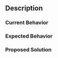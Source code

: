<!--
  Please make sure you have read the contributing guidelines.
  https://github.com/moorara/circleci-orbs/blob/master/CONTRIBUTING.md

  If this is a bug report,
  please make sure you provide enough context and describe the steps to reproduce the bug.

  If this is a feature request,
  please describe your use case and alternative options if any.
-->

## Description

### Current Behavior

### Expected Behavior

### Proposed Solution
